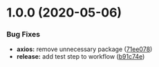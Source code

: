 # 1.0.0 (2020-05-06)


### Bug Fixes

* **axios:** remove unnecessary package ([71ee078](https://github.com/relevantfruit/sequelize-naming-strategy/commit/71ee078668e7cb1ba504d7505221405e2685a850))
* **release:** add test step to workflow ([b91c74e](https://github.com/relevantfruit/sequelize-naming-strategy/commit/b91c74ed0cd0c25ecc4ff832c3aa9ab4b9a21717))
